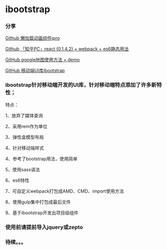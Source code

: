 # ibootstrap

### 分享
[Github 懒加载动画组件jpro](https://github.com/wuguzi/jpro)

[Github 「知乎PC」react (0.1.4.2) + webpack + es6静态用法](https://github.com/wuguzi/reack-zhihu)

[GitHub google地图使用方法 + demo](https://github.com/wuguzi/googleMapApi)

[GitHub 移动端UI库ibootstrap](https://github.com/wuguzi/ibootstrap)


### ibootstrap针对移动端开发的UI库，针对移动端特点添加了许多新特性；

特点：

1、放弃了媒体查询

2、采用rem作为单位

3、弹性盒模型布局

4、针对移动端样式

4、参考了bootstrap用法，使用简单

5、使用sass语法

6、es6特性

7、可自定义webpack打包成AMD、CMD、import使用方法

8、使用gulp集中打包成最后文件

9、基于ibootstrap开发出项目级组件

### 使用前请提前导入jquery或zepto
### 待续。。。